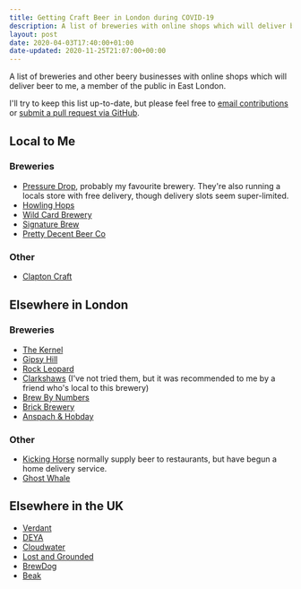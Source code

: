 ```yaml
---
title: Getting Craft Beer in London during COVID-19
description: A list of breweries with online shops which will deliver beer to me, a member of the public in East London.
layout: post
date: 2020-04-03T17:40:00+01:00
date-updated: 2020-11-25T21:07:00+00:00
---
```


A list of breweries and other beery businesses with online shops which will deliver beer to me, a member of the public in East London.

I'll try to keep this list up-to-date, but please feel free to [email contributions](mailto:craiga@craiga.id.au) or [submit a pull request via GitHub](https://github.com/craiga/craiga.id.au/edit/master/_lists/covid-19-breweries.markdown).

## Local to Me

### Breweries

* [Pressure Drop](https://pressuredropbrewing.co.uk), probably my favourite brewery. They're also running a locals store with free delivery, though delivery slots seem super-limited.
* [Howling Hops](https://www.howlinghops.co.uk/shop/)
* [Wild Card Brewery](https://shop.wildcardbrewery.co.uk)
* [Signature Brew](https://www.signaturebrew.co.uk/collections/live)
* [Pretty Decent Beer Co](https://www.prettydecentbeer.co)

### Other

* [Clapton Craft](https://www.claptoncraft.co.uk)

## Elsewhere in London

### Breweries

* [The Kernel](https://store.thekernelbrewery.com)
* [Gipsy Hill](https://gipsyhillbrew.com)
* [Rock Leopard](https://www.rockleopardbrewing.com)
* [Clarkshaws](https://www.clarkshaws.co.uk/shop.html) (I've not tried them, but it was recommended to me by a friend who's local to this brewery)
* [Brew By Numbers](https://www.brewbynumbers.com)
* [Brick Brewery](https://www.brickbrewery.co.uk)
* [Anspach & Hobday](https://www.anspachandhobday.com)

### Other

* [Kicking Horse](https://kicking-horse-craft-beer-merchants.myshopify.com) normally supply beer to restaurants, but have begun a home delivery service.
* [Ghost Whale](https://www.ghostwhalelondon.com)

## Elsewhere in the UK

* [Verdant](https://verdantbrewing.co)
* [DEYA](https://shop.deyabrewing.com)
* [Cloudwater](https://shop.cloudwaterbrew.co)
* [Lost and Grounded](https://www.lostandgroundedstore.co.uk)
* [BrewDog](https://www.brewdog.com/uk/shop)
* [Beak](https://beakbrewery.com)
